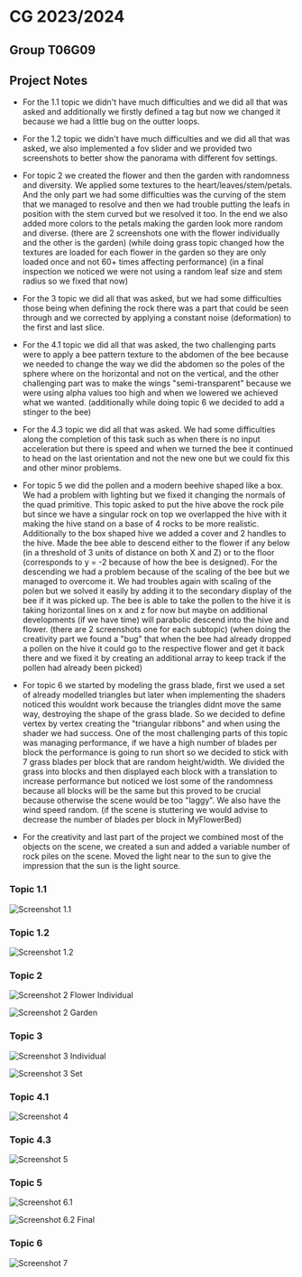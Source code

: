 # CG 2023/2024

## Group T06G09

## Project Notes

- For the 1.1 topic we didn't have much difficulties and we did all that was asked and additionally we firstly defined a tag but now we changed it because we had a little bug on the outter loops.

- For the 1.2 topic we didn't have much difficulties and we did all that was asked, we also implemented a fov slider and we provided two screenshots to better show the panorama with different fov settings.

- For topic 2 we created the flower and then the garden with randomness and diversity. We applied some textures to the heart/leaves/stem/petals. And the only part we had some difficulties was the curving of the stem that we managed to resolve and then we had trouble putting the leafs in position with the stem curved but we resolved it too. In the end we also added more colors to the petals making the garden look more random and diverse. (there are 2 screenshots one with the flower individually and the other is the garden) (while doing grass topic changed how the textures are loaded for each flower in the garden so they are only loaded once and not 60+ times affecting performance) (in a final inspection we noticed we were not using a random leaf size and stem radius so we fixed that now)

- For the 3 topic we did all that was asked, but we had some difficulties those being when defining the rock there was a part that could be seen through and we corrected by applying a constant noise (deformation) to the first and last slice.

- For the 4.1 topic we did all that was asked, the two challenging parts were to apply a bee pattern texture to the abdomen of the bee because we needed to change the way we did the abdomen so the poles of the sphere where on the horizontal and not on the vertical, and the other challenging part was to make the wings "semi-transparent" because we were using alpha values too high and when we lowered we achieved what we wanted. (additionally while doing topic 6 we decided to add a stinger to the bee)

- For the 4.3 topic we did all that was asked. We had some difficulties along the completion of this task such as when there is no input acceleration but there is speed and when we turned the bee it continued to head on the last orientation and not the new one but we could fix this and other minor problems.

- For topic 5 we did the pollen and a modern beehive shaped like a box. We had a problem with lighting but we fixed it changing the normals of the quad primitive. This topic asked to put the hive above the rock pile but since we have a singular rock on top we overlapped the hive with it making the hive stand on a base of 4 rocks to be more realistic. Additionally to the box shaped hive we added a cover and 2 handles to the hive. Made the bee able to descend either to the flower if any below (in a threshold of 3 units of distance on both X and Z) or to the floor (corresponds to y = -2 because of how the bee is designed). For the descending we had a problem because of the scaling of the bee but we managed to overcome it. We had troubles again with scaling of the polen but we solved it easily by adding it to the secondary display of the bee if it was picked up. The bee is able to take the pollen to the hive it is taking horizontal lines on x and z for now but maybe on additional developments (if we have time) will parabolic descend into the hive and flower. (there are 2 screenshots one for each subtopic) (when doing the creativity part we found a "bug" that when the bee had already dropped a pollen on the hive it could go to the respective flower and get it back there and we fixed it by creating an additional array to keep track if the pollen had already been picked)

- For topic 6 we started by modeling the grass blade, first we used a set of already modelled triangles but later when implementing the shaders noticed this wouldnt work because the triangles didnt move the same way, destroying the shape of the grass blade. So we decided to define vertex by vertex creating the "triangular ribbons" and when using the shader we had success. One of the most challenging parts of this topic was managing performance, if we have a high number of blades per block the performance is going to run short so we decided to stick with 7 grass blades per block that are random height/width. We divided the grass into blocks and then displayed each block with a translation to increase performance but noticed we lost some of the randomness because all blocks will be the same but this proved to be crucial because otherwise the scene would be too "laggy". We also have the wind speed random. (if the scene is stuttering we would advise to decrease the number of blades per block in MyFlowerBed)

- For the creativity and last part of the project we combined most of the objects on the scene, we created a sun and added a variable number of rock piles on the scene. Moved the light near to the sun to give the impression that the sun is the light source.

### Topic 1.1
![Screenshot 1.1](screenshots/project-t06g09-1.1.png)

### Topic 1.2
![Screenshot 1.2](screenshots/project-t06g09-1.2.png)

### Topic 2
![Screenshot 2 Flower Individual](screenshots/project-t06g09-2.1.png)

![Screenshot 2 Garden](screenshots/project-t06g09-2.2.png)

### Topic 3
![Screenshot 3 Individual](screenshots/project-t06g09-3.1.png)

![Screenshot 3 Set](screenshots/project-t06g09-3.2.png)

### Topic 4.1
![Screenshot 4](screenshots/project-t06g09-4.png)

### Topic 4.3
![Screenshot 5](screenshots/project-t06g09-5.png)

### Topic 5
![Screenshot 6.1](screenshots/project-t06g09-6.1.png)

![Screenshot 6.2 Final](screenshots/project-t06g09-6.2.png)

### Topic 6

![Screenshot 7](screenshots/project-t06g09-7.png)
